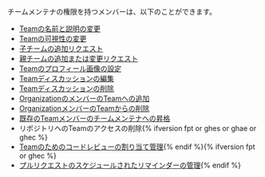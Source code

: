 チームメンテナの権限を持つメンバーは、以下のことができます。

- [Teamの名前と説明の変更](/articles/renaming-a-team)
- [Teamの可視性の変更](/articles/changing-team-visibility)
- [子チームの追加リクエスト](/articles/requesting-to-add-a-child-team)
- [親チームの追加または変更リクエスト](/articles/requesting-to-add-or-change-a-parent-team)
- [Teamのプロフィール画像の設定](/articles/setting-your-team-s-profile-picture)
- [Teamディスカッションの編集](/articles/managing-disruptive-comments/#editing-a-comment)
- [Teamディスカッションの削除](/articles/managing-disruptive-comments/#deleting-a-comment)
- [OrganizationのメンバーのTeamへの追加](/articles/adding-organization-members-to-a-team)
- [OrganizationメンバーのTeamからの削除](/articles/removing-organization-members-from-a-team)
- [既存のTeamメンバーのチームメンテナへの昇格](/organizations/organizing-members-into-teams/assigning-the-team-maintainer-role-to-a-team-member)
- リポジトリへのTeamのアクセスの削除{% ifversion fpt or ghes or ghae or ghec %}
- [Teamのためのコードレビューの割り当て管理](/organizations/organizing-members-into-teams/managing-code-review-assignment-for-your-team){% endif %}{% ifversion fpt or ghec %}
- [プルリクエストのスケジュールされたリマインダーの管理](/github/setting-up-and-managing-organizations-and-teams/managing-scheduled-reminders-for-pull-requests){% endif %}
